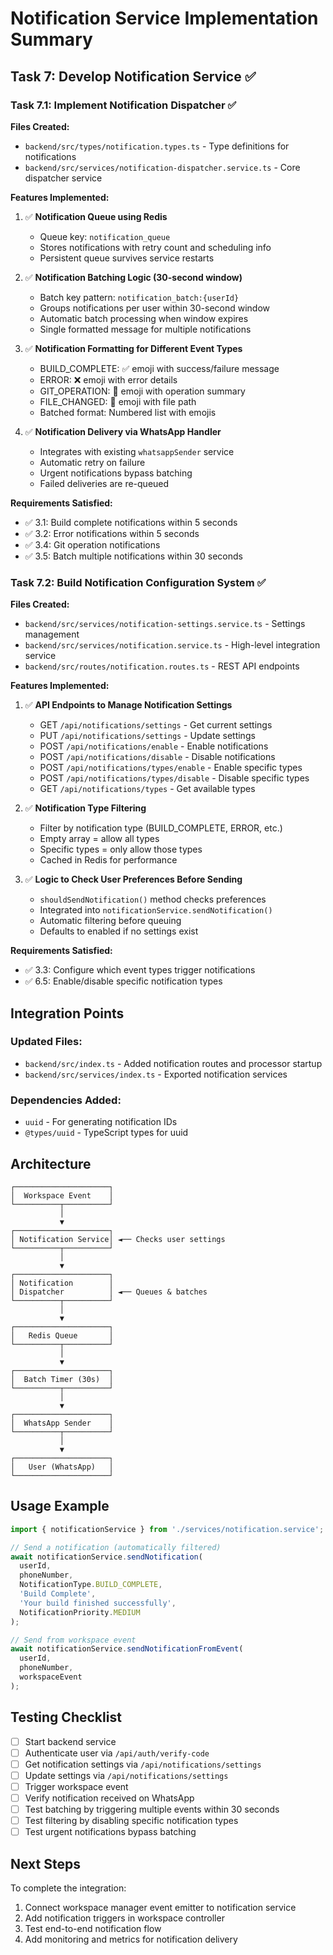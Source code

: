 # Notification Service Implementation Summary

## Task 7: Develop Notification Service ✅

### Task 7.1: Implement Notification Dispatcher ✅

**Files Created:**
- `backend/src/types/notification.types.ts` - Type definitions for notifications
- `backend/src/services/notification-dispatcher.service.ts` - Core dispatcher service

**Features Implemented:**
1. ✅ **Notification Queue using Redis**
   - Queue key: `notification_queue`
   - Stores notifications with retry count and scheduling info
   - Persistent queue survives service restarts

2. ✅ **Notification Batching Logic (30-second window)**
   - Batch key pattern: `notification_batch:{userId}`
   - Groups notifications per user within 30-second window
   - Automatic batch processing when window expires
   - Single formatted message for multiple notifications

3. ✅ **Notification Formatting for Different Event Types**
   - BUILD_COMPLETE: ✅ emoji with success/failure message
   - ERROR: ❌ emoji with error details
   - GIT_OPERATION: 🔀 emoji with operation summary
   - FILE_CHANGED: 📝 emoji with file path
   - Batched format: Numbered list with emojis

4. ✅ **Notification Delivery via WhatsApp Handler**
   - Integrates with existing `whatsappSender` service
   - Automatic retry on failure
   - Urgent notifications bypass batching
   - Failed deliveries are re-queued

**Requirements Satisfied:**
- ✅ 3.1: Build complete notifications within 5 seconds
- ✅ 3.2: Error notifications within 5 seconds
- ✅ 3.4: Git operation notifications
- ✅ 3.5: Batch multiple notifications within 30 seconds

### Task 7.2: Build Notification Configuration System ✅

**Files Created:**
- `backend/src/services/notification-settings.service.ts` - Settings management
- `backend/src/services/notification.service.ts` - High-level integration service
- `backend/src/routes/notification.routes.ts` - REST API endpoints

**Features Implemented:**
1. ✅ **API Endpoints to Manage Notification Settings**
   - GET `/api/notifications/settings` - Get current settings
   - PUT `/api/notifications/settings` - Update settings
   - POST `/api/notifications/enable` - Enable notifications
   - POST `/api/notifications/disable` - Disable notifications
   - POST `/api/notifications/types/enable` - Enable specific types
   - POST `/api/notifications/types/disable` - Disable specific types
   - GET `/api/notifications/types` - Get available types

2. ✅ **Notification Type Filtering**
   - Filter by notification type (BUILD_COMPLETE, ERROR, etc.)
   - Empty array = allow all types
   - Specific types = only allow those types
   - Cached in Redis for performance

3. ✅ **Logic to Check User Preferences Before Sending**
   - `shouldSendNotification()` method checks preferences
   - Integrated into `notificationService.sendNotification()`
   - Automatic filtering before queuing
   - Defaults to enabled if no settings exist

**Requirements Satisfied:**
- ✅ 3.3: Configure which event types trigger notifications
- ✅ 6.5: Enable/disable specific notification types

## Integration Points

### Updated Files:
- `backend/src/index.ts` - Added notification routes and processor startup
- `backend/src/services/index.ts` - Exported notification services

### Dependencies Added:
- `uuid` - For generating notification IDs
- `@types/uuid` - TypeScript types for uuid

## Architecture

```
┌─────────────────────┐
│  Workspace Event    │
└──────────┬──────────┘
           │
           ▼
┌─────────────────────┐
│ Notification Service│ ◄── Checks user settings
└──────────┬──────────┘
           │
           ▼
┌─────────────────────┐
│ Notification        │
│ Dispatcher          │ ◄── Queues & batches
└──────────┬──────────┘
           │
           ▼
┌─────────────────────┐
│   Redis Queue       │
└──────────┬──────────┘
           │
           ▼
┌─────────────────────┐
│  Batch Timer (30s)  │
└──────────┬──────────┘
           │
           ▼
┌─────────────────────┐
│  WhatsApp Sender    │
└──────────┬──────────┘
           │
           ▼
┌─────────────────────┐
│   User (WhatsApp)   │
└─────────────────────┘
```

## Usage Example

```typescript
import { notificationService } from './services/notification.service';

// Send a notification (automatically filtered)
await notificationService.sendNotification(
  userId,
  phoneNumber,
  NotificationType.BUILD_COMPLETE,
  'Build Complete',
  'Your build finished successfully',
  NotificationPriority.MEDIUM
);

// Send from workspace event
await notificationService.sendNotificationFromEvent(
  userId,
  phoneNumber,
  workspaceEvent
);
```

## Testing Checklist

- [ ] Start backend service
- [ ] Authenticate user via `/api/auth/verify-code`
- [ ] Get notification settings via `/api/notifications/settings`
- [ ] Update settings via `/api/notifications/settings`
- [ ] Trigger workspace event
- [ ] Verify notification received on WhatsApp
- [ ] Test batching by triggering multiple events within 30 seconds
- [ ] Test filtering by disabling specific notification types
- [ ] Test urgent notifications bypass batching

## Next Steps

To complete the integration:
1. Connect workspace manager event emitter to notification service
2. Add notification triggers in workspace controller
3. Test end-to-end notification flow
4. Add monitoring and metrics for notification delivery

